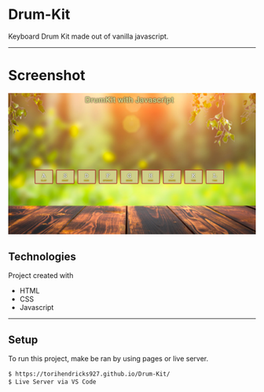 # Drum-Kit

Keyboard Drum Kit made out of vanilla javascript.

---

# Screenshot

![Alt text](/Screen%20Shot%202022-09-05%20at%201.12.43%20PM.png)

## Technologies

Project created with

- HTML
- CSS
- Javascript

---

## Setup

To run this project, make be ran by using pages or live server.

```
$ https://torihendricks927.github.io/Drum-Kit/
$ Live Server via VS Code
```

